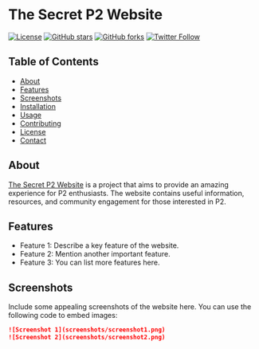 # The Secret P2 Website

[![License](https://img.shields.io/badge/License-MIT-blue.svg)](https://opensource.org/licenses/MIT)
[![GitHub stars](https://img.shields.io/github/stars/blazebrown87221/the-secret-p2-website)](https://github.com/blazebrown87221/the-secret-p2-website/stargazers)
[![GitHub forks](https://img.shields.io/github/forks/blazebrown87221/the-secret-p2-website)](https://github.com/blazebrown87221/the-secret-p2-website/network/members)
[![Twitter Follow](https://img.shields.io/twitter/follow/blazebrown87221?style=social)](https://twitter.com/blazebrown87221)

## Table of Contents
- [About](#about)
- [Features](#features)
- [Screenshots](#screenshots)
- [Installation](#installation)
- [Usage](#usage)
- [Contributing](#contributing)
- [License](#license)
- [Contact](#contact)

## About
[The Secret P2 Website](https://github.com/blazebrown87221/the-secret-p2-website) is a project that aims to provide an amazing experience for P2 enthusiasts. The website contains useful information, resources, and community engagement for those interested in P2.

## Features
- Feature 1: Describe a key feature of the website.
- Feature 2: Mention another important feature.
- Feature 3: You can list more features here.

## Screenshots
Include some appealing screenshots of the website here. You can use the following code to embed images:

```markdown
![Screenshot 1](screenshots/screenshot1.png)
![Screenshot 2](screenshots/screenshot2.png)
